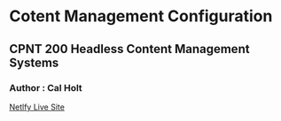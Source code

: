 # Cotent Management Configuration
## CPNT 200 Headless Content Management Systems
### Author : Cal Holt
[Netlfy Live Site](https://helpful-dango-b89219.netlify.app)
##  